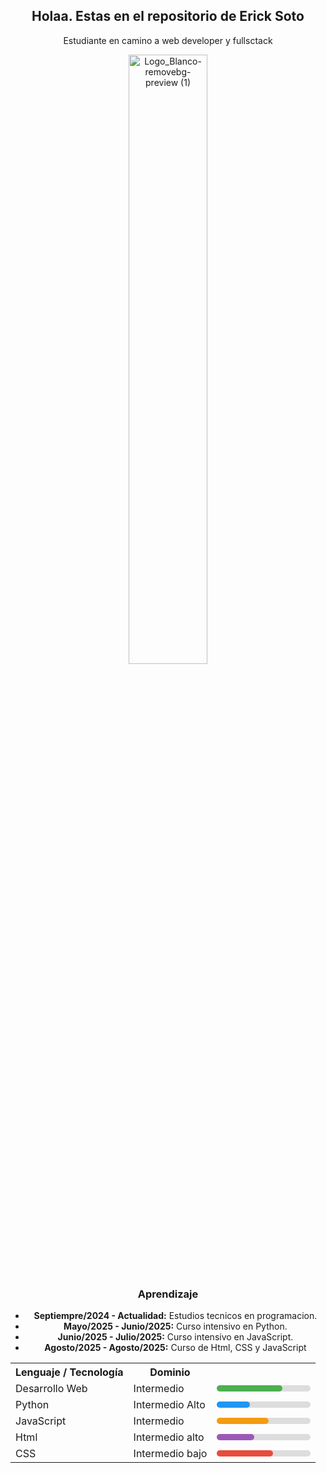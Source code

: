 <center>
<h2>Holaa. Estas en el repositorio de Erick Soto</h2> 

<p>Estudiante en camino a web developer y fullsctack</p>


<img width="50%"  alt="Logo_Blanco-removebg-preview (1)" src="https://github.com/user-attachments/assets/d3440179-7a60-47db-ba75-7918920499cd" />


<h3>Aprendizaje</h3>
<ul>
  <li><strong>Septiempre/2024 - Actualidad:</strong> Estudios tecnicos en programacion.</li>
  <li><strong>Mayo/2025 - Junio/2025:</strong> Curso intensivo en Python.</li>
  <li><strong>Junio/2025 - Julio/2025:</strong> Curso intensivo en JavaScript.</li>
  <li><strong>Agosto/2025 - Agosto/2025:</strong> Curso de Html, CSS y JavaScript</li>
</ul>

<table>
  <tr>
    <th>Lenguaje / Tecnología</th>
    <th>Dominio</th>
    <th></th>
  </tr>
  <tr>
    <td>Desarrollo Web</td>
    <td>Intermedio</td>
    <td>
      <div style="background:#ddd; width:150px; border-radius:5px;">
        <div style="width:70%; background:#4CAF50; height:10px; border-radius:5px;"></div>
      </div>
    </td>
  </tr>
  <tr>
    <td>Python</td>
    <td>Intermedio Alto</td>
    <td>
      <div style="background:#ddd; width:150px; border-radius:5px;">
        <div style="width:35%; background:#2196F3; height:10px; border-radius:5px;"></div>
      </div>
    </td>
  </tr>
  <tr>
    <td>JavaScript</td>
    <td>Intermedio</td>
    <td>
      <div style="background:#ddd; width:150px; border-radius:5px;">
        <div style="width:55%; background:#f39c12; height:10px; border-radius:5px;"></div>
      </div>
    </td>
  </tr>
  <tr>
    <td>Html</td>
    <td>Intermedio alto</td>
    <td>
      <div style="background:#ddd; width:150px; border-radius:5px;">
        <div style="width:40%; background:#9b59b6; height:10px; border-radius:5px;"></div>
      </div>
    </td>
  </tr>
  <tr>
    <td>CSS</td>
    <td>Intermedio bajo</td>
    <td>
      <div style="background:#ddd; width:150px; border-radius:5px;">
        <div style="width:60%; background:#e74c3c; height:10px; border-radius:5px;"></div>
      </div>
    </td>
  </tr>
</table>

</center>

